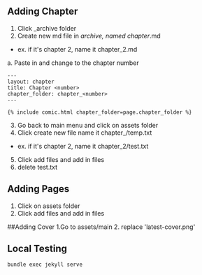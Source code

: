 ## Adding Chapter
1. Click _archive folder
2. Create new md file in _archive, named chapter_<number>.md
- ex. if it's chapter 2, name it chapter_2.md

a. Paste in and change <number> to the chapter number 
```
---
layout: chapter
title: Chapter <number>
chapter_folder: chapter_<number>
---

{% include comic.html chapter_folder=page.chapter_folder %}
```

3. Go back to main menu and click on assets folder
4. Click create new file name it chapter_<number>/temp.txt
- ex. if it's chapter 2, name it chapter_2/test.txt
5. Click add files and add in files
6. delete test.txt


## Adding Pages
1. Click on assets folder
2. Click add files and add in files

##Adding Cover
1.Go to assets/main
2. replace 'latest-cover.png'

## Local Testing
```
bundle exec jekyll serve
```

